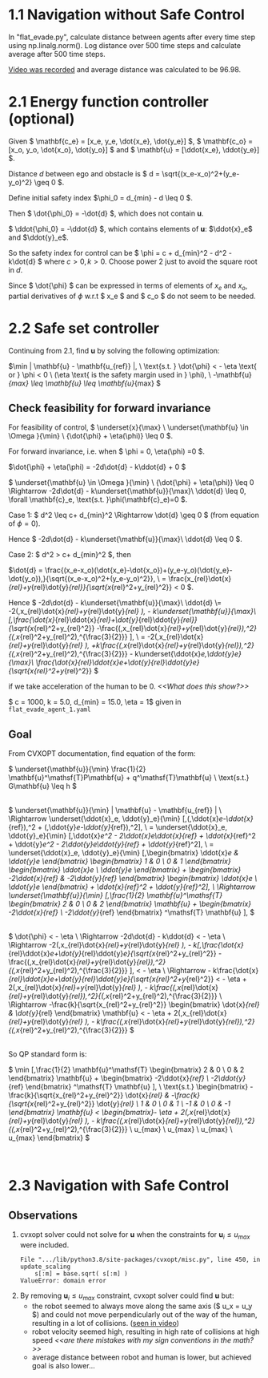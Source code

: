 # 1.1 Navigation without Safe Control

In "flat_evade.py", calculate distance between agents after every time step using np.linalg.norm(). Log distance over 500 time steps and calculate average after 500 time steps.

[Video was recorded](Solution\videos\Q1-1.mkv) and average distance was calculated to be 96.98.

# 2.1 Energy function controller (optional)

Given $ \mathbf{c_e} = [x_e, y_e, \dot{x_e}, \dot{y_e}] $, $ \mathbf{c_o} = [x_o, y_o, \dot{x_o}, \dot{y_o}] $ and $ \mathbf{u} = [\ddot{x_e}, \ddot{y_e}] $.

Distance $d$ between ego and obstacle is $ d = \sqrt{(x_e-x_o)^2+(y_e-y_o)^2} \geq 0 $.

Define initial safety index $\phi_0 = d_{min} - d \leq 0 $. 

Then $ \dot{\phi_0} = -\dot{d} $, which does not contain $\mathbf{u}$. 

$ \ddot{\phi_0} = -\ddot{d} $, which contains elements of $\mathbf{u}$: $\ddot{x}_e$ and $\ddot{y}_e$.

So the safety index for control can be $ \phi = c + d_{min}^2 - d^2 - k\dot{d} $ where $c>0, k>0$. Choose power 2 just to avoid the square root in $d$.

Since $ \dot{\phi} $ can be expressed in terms of elements of $x_e$ and $x_o$, partial derivatives of $\phi$ w.r.t $ x_e $ and $ c_o $ do not seem to be needed.

<!-- $ \frac{\partial \phi}{\partial \mathbf{c_e}} = -2\mathbf{c_e} + 2\mathbf{c_o} $ 

$ \frac{\partial \phi}{\partial \mathbf{c_e}} = -2\mathbf{c_o} + 2\mathbf{c_e} $  -->

# 2.2 Safe set controller

Continuing from 2.1, find ${\mathbf{u}}$ by solving the following optimization:

$\min \| \mathbf{u} - \mathbf{u_{ref}} \|,
\\ \text{s.t. }  \dot{\phi} < - \eta \text{ or }  \phi < 0 
\ (\eta \text{ is the safety margin used in } \phi), 
\\ -\mathbf{u}_{max} \leq \mathbf{u} \leq \mathbf{u}_{max} $

## Check feasibility for forward invariance
For feasibility of control, $ \underset{x}{\max} \ \underset{\mathbf{u} \in \Omega }{\min} \ {\dot{\phi} + \eta(\phi)} \leq 0 $.

For forward invariance, i.e. when $ \phi = 0, \eta(\phi) =0 $.

$\dot{\phi} + \eta(\phi) = -2d\dot{d} - k\ddot{d} + 0 $

$ \underset{\mathbf{u} \in \Omega }{\min} \ {\dot{\phi} + \eta(\phi)} \leq 0  \Rightarrow -2d\dot{d} - k\underset{\mathbf{u}}{\max}\ \ddot{d} \leq 0, \forall \mathbf{c}_e, \text{s.t. }\phi(\mathbf{c}_e)=0 $.

Case 1: $ d^2 \leq c+ d_{min}^2  \Rightarrow \dot{d} \geq 0 $ (from equation of $\phi = 0$).

Hence $ -2d\dot{d} - k\underset{\mathbf{u}}{\max}\ \ddot{d} \leq 0 $.

Case 2: $ d^2 > c+ d_{min}^2 $, then 

$\dot{d} = \frac{(x_e-x_o)(\dot{x_e}-\dot{x_o})+(y_e-y_o)(\dot{y_e}-\dot{y_o})\,}{\sqrt{(x_e-x_o)^2+(y_e-y_o)^2}}\,  \\ = \frac{x_{rel}\dot{x}_{rel}+y_{rel}\dot{y}_{rel}}{\sqrt{x_{rel}^2+y_{rel}^2}} < 0 $.

Hence $ -2d\dot{d} - k\underset{\mathbf{u}}{\max}\ \ddot{d} 
\\= -2(\,x_{rel}\dot{x}_{rel}+y_{rel}\dot{y}_{rel} )\, - k\underset{\mathbf{u}}{\max}\ [\,\frac{\dot{x}_{rel}\ddot{x}_{rel}+\dot{y}_{rel}\ddot{y}_{rel}}{\sqrt{x_{rel}^2+y_{rel}^2}} -\frac{(\,x_{rel}\dot{x}_{rel}+y_{rel}\dot{y}_{rel})\,^2}{(\,x_{rel}^2+y_{rel}^2)\,^{\frac{3}{2}}} ]\, 
\\ = -2(\,x_{rel}\dot{x}_{rel}+y_{rel}\dot{y}_{rel} )\, +k\frac{(\,x_{rel}\dot{x}_{rel}+y_{rel}\dot{y}_{rel})\,^2}{(\,x_{rel}^2+y_{rel}^2)\,^{\frac{3}{2}}} - k\underset{\ddot{x}_e,\ddot{y}_e}{\max}\ \frac{\dot{x}_{rel}\ddot{x}_e+\dot{y}_{rel}\ddot{y}_e}{\sqrt{x_{rel}^2+y_{rel}^2}} $ 

 if we take acceleration of the human to be $0$. <i><<What does this show?>></i>

$ c = 1000, k = 5.0, d_{min} = 15.0, \eta = 1$ given in `flat_evade_agent_1.yaml`

## Goal

From CVXOPT documentation, find equation of the form: 

$ \underset{\mathbf{u}}{\min} \frac{1}{2} \mathbf{u}^\mathsf{T}P\mathbf{u} + q^\mathsf{T}\mathbf{u} \\ \text{s.t.} G\mathbf{u} \leq h $

\
$ \underset{\mathbf{u}}{\min} \| \mathbf{u} - \mathbf{u_{ref}} \|
\\ \Rightarrow \underset{\ddot{x}_e, \ddot{y}_e}{\min} [\,(\,\ddot{x}_e-\ddot{x}_{ref})\,^2 + (\,\ddot{y}_e-\ddot{y}_{ref})\,^2]\,
\\ = \underset{\ddot{x}_e, \ddot{y}_e}{\min} [\,\ddot{x}_e^2 - 2\ddot{x}_e\ddot{x}_{ref} + \ddot{x}_{ref}^2 + \ddot{y}_e^2 - 2\ddot{y}_e\ddot{y}_{ref} + \ddot{y}_{ref}^2]\, 
\\ = \underset{\ddot{x}_e, \ddot{y}_e}{\min} [\,\begin{bmatrix} \ddot{x}_e & \ddot{y}_e \end{bmatrix} \begin{bmatrix} 1 & 0 \\ 0 & 1 \end{bmatrix} \begin{bmatrix} \ddot{x}_e \\ \ddot{y}_e \end{bmatrix} + \begin{bmatrix} -2\ddot{x}_{ref} & -2\ddot{y}_{ref} \end{bmatrix} \begin{bmatrix} \ddot{x}_e \\ \ddot{y}_e \end{bmatrix} + \ddot{x}_{ref}^2 + \ddot{y}_{ref}^2]\, 
\\ \Rightarrow \underset{\mathbf{u}}{\min} [\,\frac{1}{2} \mathbf{u}^\mathsf{T} \begin{bmatrix} 2 & 0 \\ 0 & 2 \end{bmatrix} \mathbf{u} + \begin{bmatrix} -2\ddot{x}_{ref} \\ -2\ddot{y}_{ref} \end{bmatrix} ^\mathsf{T} \mathbf{u} ]\, $


\
$ \dot{\phi} < - \eta
\\ \Rightarrow -2d\dot{d} - k\ddot{d} < - \eta
\\ \Rightarrow -2(\,x_{rel}\dot{x}_{rel}+y_{rel}\dot{y}_{rel} )\, - k[\,\frac{\dot{x}_{rel}\ddot{x}_e+\dot{y}_{rel}\ddot{y}_e}{\sqrt{x_{rel}^2+y_{rel}^2}} -\frac{(\,x_{rel}\dot{x}_{rel}+y_{rel}\dot{y}_{rel})\,^2}{(\,x_{rel}^2+y_{rel}^2)\,^{\frac{3}{2}}} ]\, < - \eta
\\ \Rightarrow - k\frac{\dot{x}_{rel}\ddot{x}_e+\dot{y}_{rel}\ddot{y}_e}{\sqrt{x_{rel}^2+y_{rel}^2}} < - \eta + 2(\,x_{rel}\dot{x}_{rel}+y_{rel}\dot{y}_{rel} )\, - k\frac{(\,x_{rel}\dot{x}_{rel}+y_{rel}\dot{y}_{rel})\,^2}{(\,x_{rel}^2+y_{rel}^2)\,^{\frac{3}{2}}} 
\\ \Rightarrow -\frac{k}{\sqrt{x_{rel}^2+y_{rel}^2}} \begin{bmatrix} \dot{x}_{rel} & \dot{y}_{rel} \end{bmatrix} \mathbf{u}  < - \eta + 2(\,x_{rel}\dot{x}_{rel}+y_{rel}\dot{y}_{rel} )\, - k\frac{(\,x_{rel}\dot{x}_{rel}+y_{rel}\dot{y}_{rel})\,^2}{(\,x_{rel}^2+y_{rel}^2)\,^{\frac{3}{2}}} $ 

\
So QP standard form is:

$ \min [\,\frac{1}{2} \mathbf{u}^\mathsf{T} \begin{bmatrix} 2 & 0 \\ 0 & 2 \end{bmatrix} \mathbf{u} + \begin{bmatrix} -2\ddot{x}_{ref} \\ -2\ddot{y}_{ref} \end{bmatrix} ^\mathsf{T} \mathbf{u} ]\,
\\ \text{s.t.} \begin{bmatrix} -\frac{k}{\sqrt{x_{rel}^2+y_{rel}^2}} \dot{x}_{rel} & -\frac{k}{\sqrt{x_{rel}^2+y_{rel}^2}} \dot{y}_{rel} \\ 1 & 0 \\ 0 & 1 \\ -1 & 0 \\ 0 & -1 \end{bmatrix} 
\mathbf{u}  < 
\begin{bmatrix}- \eta + 2(\,x_{rel}\dot{x}_{rel}+y_{rel}\dot{y}_{rel} )\, - k\frac{(\,x_{rel}\dot{x}_{rel}+y_{rel}\dot{y}_{rel})\,^2}{(\,x_{rel}^2+y_{rel}^2)\,^{\frac{3}{2}}} \\ u_{max} \\ u_{max} \\ u_{max} \\ u_{max} \end{bmatrix}
$

<br>

# 2.3 Navigation with Safe Control

## Observations
1. cvxopt solver could not solve for $\mathbf{u}$ when the constraints for $\mathbf{u}_i \leq u_{max}$ were included.
    ```
    File ".../lib/python3.8/site-packages/cvxopt/misc.py", line 450, in update_scaling
        s[:m] = base.sqrt( s[:m] )
    ValueError: domain error
    ````
1. By removing $\mathbf{u}_i \leq u_{max}$ constraint, cvxopt solver could find $\mathbf{u}$ but:
    - the robot seemed to always move along the same axis ($ u_x = u_y $) and could not move perpendicularly out of the way of the human, resulting in a lot of collisions. ([seen in video](Solution\videos\Q2-3.mp4))
    - robot velocity seemed high, resulting in high rate of collisions at high speed <i><<are there mistakes with my sign conventions in the math?>></i>
    - average distance between robot and human is lower, but achieved goal is also lower...

